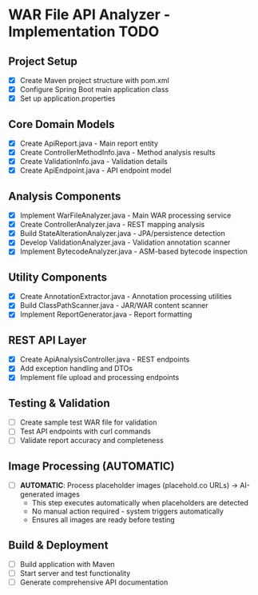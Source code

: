 # WAR File API Analyzer - Implementation TODO

## Project Setup
- [x] Create Maven project structure with pom.xml
- [x] Configure Spring Boot main application class
- [x] Set up application.properties

## Core Domain Models
- [x] Create ApiReport.java - Main report entity
- [x] Create ControllerMethodInfo.java - Method analysis results
- [x] Create ValidationInfo.java - Validation details
- [x] Create ApiEndpoint.java - API endpoint model

## Analysis Components
- [x] Implement WarFileAnalyzer.java - Main WAR processing service
- [x] Create ControllerAnalyzer.java - REST mapping analysis
- [x] Build StateAlterationAnalyzer.java - JPA/persistence detection
- [x] Develop ValidationAnalyzer.java - Validation annotation scanner
- [x] Implement BytecodeAnalyzer.java - ASM-based bytecode inspection

## Utility Components
- [x] Create AnnotationExtractor.java - Annotation processing utilities
- [x] Build ClassPathScanner.java - JAR/WAR content scanner
- [x] Implement ReportGenerator.java - Report formatting

## REST API Layer
- [x] Create ApiAnalysisController.java - REST endpoints
- [x] Add exception handling and DTOs
- [x] Implement file upload and processing endpoints

## Testing & Validation
- [ ] Create sample test WAR file for validation
- [ ] Test API endpoints with curl commands
- [ ] Validate report accuracy and completeness

## Image Processing (AUTOMATIC)
- [ ] **AUTOMATIC**: Process placeholder images (placehold.co URLs) → AI-generated images
  - This step executes automatically when placeholders are detected
  - No manual action required - system triggers automatically
  - Ensures all images are ready before testing

## Build & Deployment
- [ ] Build application with Maven
- [ ] Start server and test functionality
- [ ] Generate comprehensive API documentation